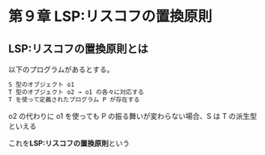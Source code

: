 # 第９章 LSP:リスコフの置換原則

## LSP:リスコフの置換原則とは

以下のプログラムがあるとする。

```md
S 型のオブジェクト o1
T 型のオブジェクト o2 → o1 の各々に対応する
T を使って定義されたプログラム P が存在する
```

o2 の代わりに o1 を使っても P の振る舞いが変わらない場合、S は T の派生型といえる

これを**LSP:リスコフの置換原則**という
